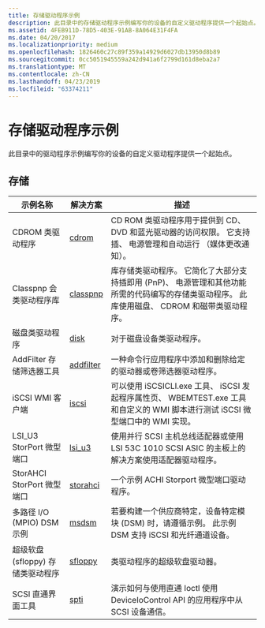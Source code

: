 ```yaml
---
title: 存储驱动程序示例
description: 此目录中的存储驱动程序示例编写你的设备的自定义驱动程序提供一个起始点。
ms.assetid: 4FEB911D-78D5-403E-91AB-8A064E31F4FA
ms.date: 04/20/2017
ms.localizationpriority: medium
ms.openlocfilehash: 1826460c27c89f359a14929d6027db13950d8b89
ms.sourcegitcommit: 0cc5051945559a242d941a6f2799d161d8eba2a7
ms.translationtype: MT
ms.contentlocale: zh-CN
ms.lasthandoff: 04/23/2019
ms.locfileid: "63374211"
---
```

# <a name="storage-driver-samples"></a>存储驱动程序示例


此目录中的驱动程序示例编写你的设备的自定义驱动程序提供一个起始点。

## <a name="storage"></a>存储


| 示例名称                                 | 解决方案                                                     | 描述                                                                                                                                                                                                                                     |
|---------------------------------------------|--------------------------------------------------------------|-------------------------------------------------------------------------------------------------------------------------------------------------------------------------------------------------------------------------------------------------|
| CDROM 类驱动程序                          | [cdrom](https://go.microsoft.com/fwlink/p/?LinkId=617971)     | CD ROM 类驱动程序用于提供到 CD、 DVD 和蓝光驱动器的访问权限。 它支持插、 电源管理和自动运行 （媒体更改通知）。                                                                          |
| Classpnp 会类驱动程序库               | [classpnp](https://go.microsoft.com/fwlink/p/?LinkId=617978)  | 库存储类驱动程序。 它简化了大部分支持插即用 (PnP)、 电源管理和其他功能所需的代码编写的存储类驱动程序。 此库使用磁盘、 CDROM 和磁带类驱动程序。 |
| 磁盘类驱动程序                           | [disk](https://go.microsoft.com/fwlink/p/?LinkId=617979)      | 对于磁盘设备类驱动程序。                                                                                                                                                                                                                |
| AddFilter 存储筛选器工具               | [addfilter](https://go.microsoft.com/fwlink/p/?LinkId=617980) | 一种命令行应用程序中添加和删除给定的驱动器或卷筛选器驱动程序。                                                                                                                                                    |
| iSCSI WMI 客户端                            | [iscsi](https://go.microsoft.com/fwlink/p/?LinkId=617981)     | 可以使用 iSCSICLI.exe 工具、 iSCSI 发起程序属性页、 WBEMTEST.exe 工具和自定义的 WMI 脚本进行测试 iSCSI 微型端口中的 WMI 实现。                                                               |
| LSI\_U3 StorPort 微型端口                   | [lsi\_u3](https://go.microsoft.com/fwlink/p/?LinkId=617982)   | 使用并行 SCSI 主机总线适配器或使用 LSI 53C 1010 SCSI ASIC 的主板上的解决方案使用适配器驱动程序。                                                                                                                  |
| StorAHCI StorPort 微型端口                  | [storahci](https://go.microsoft.com/fwlink/p/?LinkId=617983)  | 一个示例 ACHI Storport 微型端口驱动程序。                                                                                                                                                                                                         |
| 多路径 I/O (MPIO) DSM 示例             | [msdsm](https://go.microsoft.com/fwlink/p/?LinkId=620203)     | 若要构建一个供应商特定，设备特定模块 (DSM) 时，请遵循示例。 此示例 DSM 支持 iSCSI 和光纤通道设备。                                                                                                   |
| 超级软盘 (sfloppy) 存储类驱动程序 | [sfloppy](https://go.microsoft.com/fwlink/p/?LinkId=617989)   | 类驱动程序的超级软盘驱动器。                                                                                                                                                                                                    |
| SCSI 直通界面工具            | [spti](https://go.microsoft.com/fwlink/p/?LinkId=617990)      | 演示如何与使用直通 Ioctl 使用 DeviceIoControl API 的应用程序中从 SCSI 设备通信。                                                                                                          |

 

 

 




